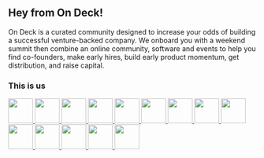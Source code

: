 ## Hey from On Deck!

On Deck is a curated community designed to increase your odds of building a successful venture-backed company. We onboard you with a weekend summit then combine an online community, software and events to help you find co-founders, make early hires, build early product momentum, get distribution, and raise capital.

### This is us

<a href="https://github.com/helgastogova"><img src="https://github.com/helgastogova.png?size=100" width="50" /> </a>
<a href="https://github.com/heuels"><img src="https://github.com/heuels.png?size=100" width="50" /> </a>
<a href="https://github.com/pawel-cebula"><img src="https://github.com/pawel-cebula.png?size=100" width="50" /> </a>
<a href="https://github.com/rishi-tripathy"><img src="https://github.com/rishi-tripathy.png?size=100" width="50" /> </a>
<a href="https://github.com/stevenschmatz"><img src="https://github.com/stevenschmatz.png?size=100" width="50" /> </a>
<a href="https://github.com/thaumant"><img src="https://github.com/thaumant.png?size=100" width="50" /> </a>
<a href="https://github.com/maxnuss"><img src="https://github.com/maxnuss.png?size=100" width="50" /> </a>
<a href="https://github.com/capeflow"><img src="https://github.com/capeflow.png?size=100" width="50" /> </a>
<a href="https://github.com/pdanno"><img src="https://github.com/pdanno.png?size=100" width="50" /> </a>
<a href="https://github.com/lorenzocb"><img src="https://github.com/lorenzocb.png?size=100" width="50" /> </a>
<a href="https://github.com/supalarry"><img src="https://github.com/supalarry.png?size=100" width="50" /> </a>
<a href="https://github.com/rachfarley"><img src="https://github.com/rachfarley.png?size=100" width="50" /> </a>
<a href="https://github.com/yanelbottini"><img src="https://github.com/yanelbottini.png?size=100" width="50" /> </a>
<a href="https://github.com/heathjamieson"><img src="https://github.com/heathjamieson.png?size=100" width="50" /> </a>
